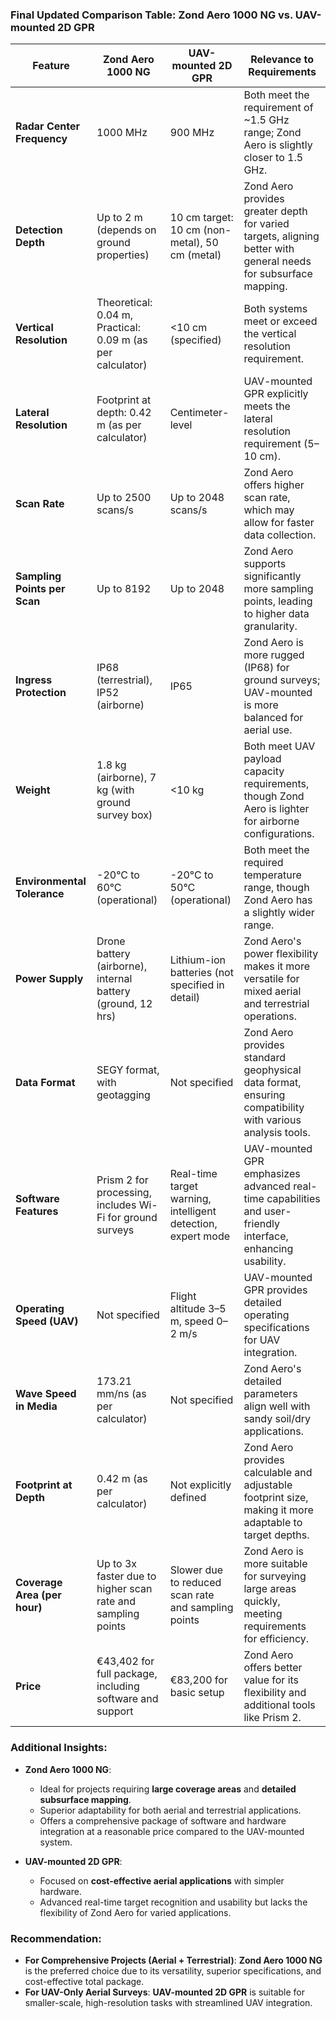### Final Updated Comparison Table: Zond Aero 1000 NG vs. UAV-mounted 2D GPR

| **Feature**                         | **Zond Aero 1000 NG**                                            | **UAV-mounted 2D GPR**                                      | **Relevance to Requirements**                                                                                          |
|-------------------------------------|------------------------------------------------------------------|-------------------------------------------------------------|-----------------------------------------------------------------------------------------------------------------------|
| **Radar Center Frequency**          | 1000 MHz                                                        | 900 MHz                                                     | Both meet the requirement of ~1.5 GHz range; Zond Aero is slightly closer to 1.5 GHz.                                  |
| **Detection Depth**                 | Up to 2 m (depends on ground properties)                        | 10 cm target: 10 cm (non-metal), 50 cm (metal)              | Zond Aero provides greater depth for varied targets, aligning better with general needs for subsurface mapping.        |
| **Vertical Resolution**             | Theoretical: 0.04 m, Practical: 0.09 m (as per calculator)       | <10 cm (specified)                                          | Both systems meet or exceed the vertical resolution requirement.                                                       |
| **Lateral Resolution**              | Footprint at depth: 0.42 m (as per calculator)                  | Centimeter-level                                            | UAV-mounted GPR explicitly meets the lateral resolution requirement (5–10 cm).                                         |
| **Scan Rate**                       | Up to 2500 scans/s                                              | Up to 2048 scans/s                                          | Zond Aero offers higher scan rate, which may allow for faster data collection.                                          |
| **Sampling Points per Scan**        | Up to 8192                                                      | Up to 2048                                                  | Zond Aero supports significantly more sampling points, leading to higher data granularity.                              |
| **Ingress Protection**              | IP68 (terrestrial), IP52 (airborne)                             | IP65                                                        | Zond Aero is more rugged (IP68) for ground surveys; UAV-mounted is more balanced for aerial use.                        |
| **Weight**                          | 1.8 kg (airborne), 7 kg (with ground survey box)                | <10 kg                                                      | Both meet UAV payload capacity requirements, though Zond Aero is lighter for airborne configurations.                   |
| **Environmental Tolerance**         | -20°C to 60°C (operational)                                     | -20°C to 50°C (operational)                                 | Both meet the required temperature range, though Zond Aero has a slightly wider range.                                  |
| **Power Supply**                    | Drone battery (airborne), internal battery (ground, 12 hrs)     | Lithium-ion batteries (not specified in detail)             | Zond Aero's power flexibility makes it more versatile for mixed aerial and terrestrial operations.                      |
| **Data Format**                     | SEGY format, with geotagging                                    | Not specified                                               | Zond Aero provides standard geophysical data format, ensuring compatibility with various analysis tools.                |
| **Software Features**               | Prism 2 for processing, includes Wi-Fi for ground surveys       | Real-time target warning, intelligent detection, expert mode | UAV-mounted GPR emphasizes advanced real-time capabilities and user-friendly interface, enhancing usability.            |
| **Operating Speed (UAV)**           | Not specified                                                   | Flight altitude 3–5 m, speed 0–2 m/s                        | UAV-mounted GPR provides detailed operating specifications for UAV integration.                                         |
| **Wave Speed in Media**             | 173.21 mm/ns (as per calculator)                                | Not specified                                               | Zond Aero's detailed parameters align well with sandy soil/dry applications.                                            |
| **Footprint at Depth**              | 0.42 m (as per calculator)                                      | Not explicitly defined                                      | Zond Aero provides calculable and adjustable footprint size, making it more adaptable to target depths.                 |
| **Coverage Area (per hour)**        | Up to 3x faster due to higher scan rate and sampling points      | Slower due to reduced scan rate and sampling points         | Zond Aero is more suitable for surveying large areas quickly, meeting requirements for efficiency.                      |
| **Price**                           | €43,402 for full package, including software and support | €83,200 for basic setup                         | Zond Aero offers better value for its flexibility and additional tools like Prism 2.                                    |

### Additional Insights:
- **Zond Aero 1000 NG**:
  - Ideal for projects requiring **large coverage areas** and **detailed subsurface mapping**.
  - Superior adaptability for both aerial and terrestrial applications.
  - Offers a comprehensive package of software and hardware integration at a reasonable price compared to the UAV-mounted system.

- **UAV-mounted 2D GPR**:
  - Focused on **cost-effective aerial applications** with simpler hardware.
  - Advanced real-time target recognition and usability but lacks the flexibility of Zond Aero for varied applications.

### Recommendation:
- **For Comprehensive Projects (Aerial + Terrestrial)**: **Zond Aero 1000 NG** is the preferred choice due to its versatility, superior specifications, and cost-effective total package.
- **For UAV-Only Aerial Surveys**: **UAV-mounted 2D GPR** is suitable for smaller-scale, high-resolution tasks with streamlined UAV integration.
